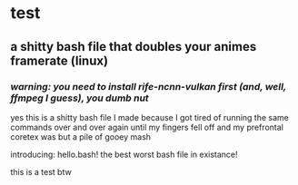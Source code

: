 # test
## a shitty bash file that doubles your animes framerate (linux)

### *warning: you need to install rife-ncnn-vulkan first (and, well, ffmpeg I guess), you dumb nut*

yes this is a shitty bash file I made because I got tired of running the same commands over and over again 
until my fingers fell off and my prefrontal coretex was but a pile of gooey mash

introducing: hello.bash! the best worst bash file in existance!

this is a test btw
